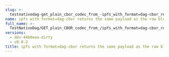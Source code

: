 ```yaml
---
slug: >-
  testnativedag-get_plain_cbor_codec_from_-ipfs_with_format=dag-cbor_returns_the_same_payload_as_the_raw_block
name: ipfs with format=dag-cbor returns the same payload as the raw block
full_name: >-
  TestNativeDag/GET_plain_CBOR_codec_from_/ipfs_with_format=dag-cbor_returns_the_same_payload_as_the_raw_block
versions:
  - dev-44b0eaa-dirty
  - v0.0.2
title: ipfs with format=dag-cbor returns the same payload as the raw block
---
```


